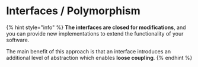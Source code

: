 # Interfaces / Polymorphism

{% hint style="info" %}
**The interfaces are closed for modifications**, and you can provide new implementations to extend the functionality of your software.

The main benefit of this approach is that an interface introduces an additional level of abstraction which enables **loose coupling**.
{% endhint %}



